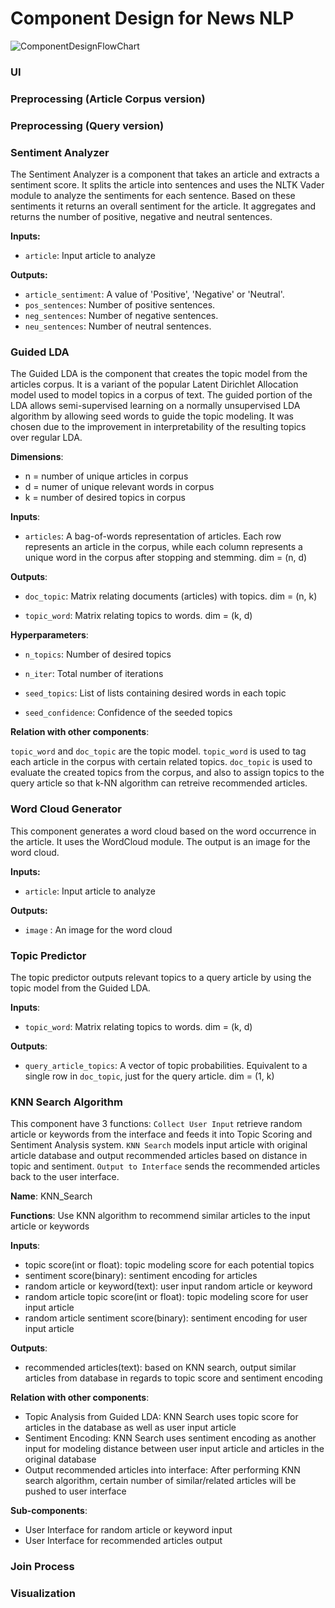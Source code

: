 # Component Design for News NLP

![ComponentDesignFlowChart]("news-nlp-flowchart-2.png?raw=true")

### UI

### Preprocessing (Article Corpus version)

### Preprocessing (Query version)

### Sentiment Analyzer
The Sentiment Analyzer is a component that takes an article and extracts a sentiment score. It splits the article into sentences and uses the NLTK Vader module to analyze the sentiments for each sentence. Based on these sentiments it returns an overall sentiment for the article. It aggregates and returns the number of positive, negative and neutral sentences.

**Inputs:**  
* `article`: Input article to analyze  

**Outputs:**  
* `article_sentiment`: A value of 'Positive', 'Negative' or 'Neutral'.  
* `pos_sentences`: Number of positive sentences.  
* `neg_sentences`: Number of negative sentences.  
* `neu_sentences`: Number of neutral sentences.  

### Guided LDA

The Guided LDA is the component that creates the topic model from the articles corpus. It is a variant of the popular Latent Dirichlet Allocation model used to model topics in a corpus of text. The guided portion of the LDA allows semi-supervised learning on a normally unsupervised LDA algorithm by allowing seed words to guide the topic modeling. It was chosen due to the improvement in interpretability of the resulting topics over regular LDA.

**Dimensions**:

* n = number of unique articles in corpus
* d = numer of unique relevant words in corpus
* k = number of desired topics in corpus

**Inputs**:

* `articles`: A bag-of-words representation of articles. Each row represents an article in the corpus, while each column represents a unique word in the corpus after stopping and stemming. dim = (n, d)

**Outputs**:

* `doc_topic`: Matrix relating documents (articles) with topics. dim = (n, k)

* `topic_word`: Matrix relating topics to words. dim = (k, d)

**Hyperparameters**:

* `n_topics`: Number of desired topics

* `n_iter`: Total number of iterations 

* `seed_topics`: List of lists containing desired words in each topic

* `seed_confidence`: Confidence of the seeded topics

**Relation with other components**:

`topic_word` and `doc_topic` are the topic model. `topic_word` is used to tag each article in the corpus with certain related topics. `doc_topic` is used to evaluate the created topics from the corpus, and also to assign topics to the query article so that k-NN algorithm can retreive recommended articles. 

### Word Cloud Generator
This component generates a word cloud based on the word occurrence in the article. It uses the WordCloud module. The output is an image for the word cloud.  

**Inputs:**  
* `article`: Input article to analyze   

**Outputs:**  
* `image` : An image for the word cloud  


### Topic Predictor

The topic predictor outputs relevant topics to a query article by using the topic model from the Guided LDA. 

**Inputs**:

* `topic_word`: Matrix relating topics to words. dim = (k, d)

**Outputs**:

* `query_article_topics`: A vector of topic probabilities. Equivalent to a single row in `doc_topic`, just for the query article. dim = (1, k)

### KNN Search Algorithm

This component have 3 functions: `Collect User Input` retrieve random article or keywords from the interface and feeds it into Topic Scoring and Sentiment Analysis system. `KNN Search` models input article with original article database and output recommended articles based on distance in topic and sentiment. `Output to Interface` sends the recommended articles back to the user interface.

**Name**: KNN_Search

**Functions**: Use KNN algorithm to recommend similar articles to the input article or keywords

**Inputs**: 

* topic score(int or float): topic modeling score for each potential topics
* sentiment score(binary): sentiment encoding for articles
* random article or keyword(text): user input random article or keyword
* random article topic score(int or float): topic modeling score for user input article
* random article sentiment score(binary): sentiment encoding for user input article

**Outputs**:

* recommended articles(text): based on KNN search, output similar articles from database in regards to topic score and sentiment encoding

**Relation with other components**:

* Topic Analysis from Guided LDA: KNN Search uses topic score for articles in the database as well as user input article
* Sentiment Encoding: KNN Search uses sentiment encoding as another input for modeling distance between user input article and articles in the original database
* Output recommended articles into interface: After performing KNN search algorithm, certain number of similar/related articles will be pushed to user interface

**Sub-components**:

* User Interface for random article or keyword input
* User Interface for recommended articles output

### Join Process

### Visualization

